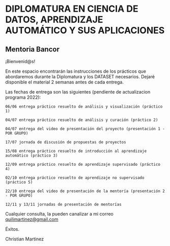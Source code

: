 # DIPLOMATURA EN CIENCIA DE DATOS, APRENDIZAJE AUTOMÁTICO Y SUS APLICACIONES

## Mentoria Bancor

¡Bienvenid@s!

En este espacio encontrarán las instrucciones de los prácticos que abordaremos durante la Diplomatura y los DATASET necesarios.
Dejaré disponible el material 2 semanas antes de cada entrega.

Las fechas de entrega son las siguientes (pendiente de actualizacion programa 2022):

    06/06 entrega práctico resuelto de análisis y visualización (práctico 1)

    04/07 entrega práctico resuelto de análisis y curación (práctico 2)

    04/07 entrega del video de presentación del proyecto (presentación 1 - POR GRUPO)

    17/07 jornada de discusión de propuestas de proyectos

    15/08 entrega práctico resuelto de introducción al aprendizaje automático (práctico 3)

    12/09 entrega práctico resuelto de aprendizaje supervisado (práctico 4)

    02/10 entrega práctico resuelto de aprendizaje no supervisado (práctico 5)

    22/10 entrega del video de presentación de la mentoría (presentación 2  - POR GRUPO)

    12/11 y 13/11 jornadas de presentación de mentorías

Cualquier consulta, la pueden canalizar a mi correo quilimartinez@gmail.com

Éxitos.

Christian Martinez
